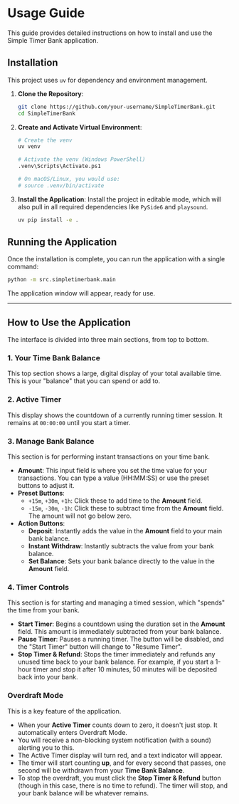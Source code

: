# Usage Guide

This guide provides detailed instructions on how to install and use the Simple Timer Bank application.

## Installation

This project uses `uv` for dependency and environment management.

1.  **Clone the Repository**:
    ```bash
    git clone https://github.com/your-username/SimpleTimerBank.git
    cd SimpleTimerBank
    ```

2.  **Create and Activate Virtual Environment**:
    ```bash
    # Create the venv
    uv venv

    # Activate the venv (Windows PowerShell)
    .venv\Scripts\Activate.ps1

    # On macOS/Linux, you would use:
    # source .venv/bin/activate
    ```

3.  **Install the Application**:
    Install the project in editable mode, which will also pull in all required dependencies like `PySide6` and `playsound`.
    ```bash
    uv pip install -e .
    ```

## Running the Application

Once the installation is complete, you can run the application with a single command:

```bash
python -m src.simpletimerbank.main
```

The application window will appear, ready for use.

---

## How to Use the Application

The interface is divided into three main sections, from top to bottom.

### 1. Your Time Bank Balance

This top section shows a large, digital display of your total available time. This is your "balance" that you can spend or add to.

### 2. Active Timer

This display shows the countdown of a currently running timer session. It remains at `00:00:00` until you start a timer.

### 3. Manage Bank Balance

This section is for performing instant transactions on your time bank.

-   **Amount**: This input field is where you set the time value for your transactions. You can type a value (HH:MM:SS) or use the preset buttons to adjust it.
-   **Preset Buttons**:
    -   `+15m`, `+30m`, `+1h`: Click these to add time to the **Amount** field.
    -   `-15m`, `-30m`, `-1h`: Click these to subtract time from the **Amount** field. The amount will not go below zero.
-   **Action Buttons**:
    -   **Deposit**: Instantly adds the value in the **Amount** field to your main bank balance.
    -   **Instant Withdraw**: Instantly subtracts the value from your bank balance.
    -   **Set Balance**: Sets your bank balance directly to the value in the **Amount** field.

### 4. Timer Controls

This section is for starting and managing a timed session, which "spends" the time from your bank.

-   **Start Timer**: Begins a countdown using the duration set in the **Amount** field. This amount is immediately subtracted from your bank balance.
-   **Pause Timer**: Pauses a running timer. The button will be disabled, and the "Start Timer" button will change to "Resume Timer".
-   **Stop Timer & Refund**: Stops the timer immediately and refunds any unused time back to your bank balance. For example, if you start a 1-hour timer and stop it after 10 minutes, 50 minutes will be deposited back into your bank.

### Overdraft Mode

This is a key feature of the application.

-   When your **Active Timer** counts down to zero, it doesn't just stop. It automatically enters Overdraft Mode.
-   You will receive a non-blocking system notification (with a sound) alerting you to this.
-   The Active Timer display will turn red, and a text indicator will appear.
-   The timer will start counting **up**, and for every second that passes, one second will be withdrawn from your **Time Bank Balance**.
-   To stop the overdraft, you must click the **Stop Timer & Refund** button (though in this case, there is no time to refund). The timer will stop, and your bank balance will be whatever remains. 